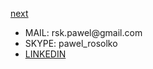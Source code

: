 <a href="02.md">next</a>

<ul>
    <li>
        MAIL: rsk.pawel@gmail.com
    </li>
    <li>
        SKYPE: pawel_rosolko
    </li>
    <li>
       <a href="https://www.linkedin.com/in/paawel">LINKEDIN</a>
    </li>
</ul>